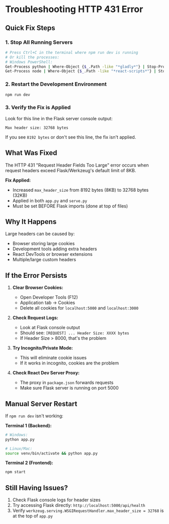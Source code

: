 # Troubleshooting HTTP 431 Error

## Quick Fix Steps

### 1. **Stop All Running Servers**
```bash
# Press Ctrl+C in the terminal where npm run dev is running
# Or kill the processes:
# Windows PowerShell:
Get-Process python | Where-Object {$_.Path -like "*gladly*"} | Stop-Process -Force
Get-Process node | Where-Object {$_.Path -like "*react-scripts*"} | Stop-Process -Force
```

### 2. **Restart the Development Environment**
```bash
npm run dev
```

### 3. **Verify the Fix is Applied**
Look for this line in the Flask server console output:
```
Max header size: 32768 bytes
```

If you see `8192 bytes` or don't see this line, the fix isn't applied.

## What Was Fixed

The HTTP 431 "Request Header Fields Too Large" error occurs when request headers exceed Flask/Werkzeug's default limit of 8KB.

**Fix Applied:**
- Increased `max_header_size` from 8192 bytes (8KB) to 32768 bytes (32KB)
- Applied in both `app.py` and `serve.py`
- Must be set BEFORE Flask imports (done at top of files)

## Why It Happens

Large headers can be caused by:
- Browser storing large cookies
- Development tools adding extra headers
- React DevTools or browser extensions
- Multiple/large custom headers

## If the Error Persists

1. **Clear Browser Cookies:**
   - Open Developer Tools (F12)
   - Application tab → Cookies
   - Delete all cookies for `localhost:5000` and `localhost:3000`

2. **Check Request Logs:**
   - Look at Flask console output
   - Should see: `[REQUEST] ... Header Size: XXXX bytes`
   - If Header Size > 8000, that's the problem

3. **Try Incognito/Private Mode:**
   - This will eliminate cookie issues
   - If it works in incognito, cookies are the problem

4. **Check React Dev Server Proxy:**
   - The proxy in `package.json` forwards requests
   - Make sure Flask server is running on port 5000

## Manual Server Restart

If `npm run dev` isn't working:

**Terminal 1 (Backend):**
```bash
# Windows:
python app.py

# Linux/Mac:
source venv/bin/activate && python app.py
```

**Terminal 2 (Frontend):**
```bash
npm start
```

## Still Having Issues?

1. Check Flask console logs for header sizes
2. Try accessing Flask directly: `http://localhost:5000/api/health`
3. Verify `werkzeug.serving.WSGIRequestHandler.max_header_size = 32768` is at the top of `app.py`

